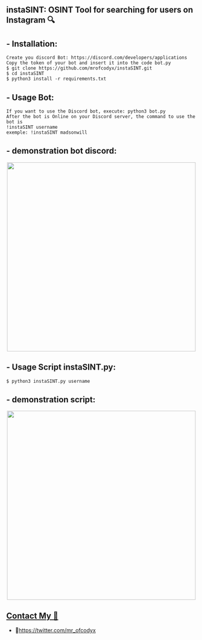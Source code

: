 ## instaSINT: OSINT Tool for searching for users on Instagram 🔍

## - Installation:
```
Create you discord Bot: https://discord.com/developers/applications
Copy the token of your bot and insert it into the code bot.py
$ git clone https://github.com/mrofcodyx/instaSINT.git
$ cd instaSINT
$ python3 install -r requirements.txt
```
## - Usage Bot:
```
If you want to use the Discord bot, execute: python3 bot.py
After the bot is Online on your Discord server, the command to use the bot is 
!instaSINT username
exemple: !instaSINT madsonwill
```
## - demonstration bot discord:
<p align="center"><img height="500" src="https://imgur.com/lFEE8lo.png"></p>

## - Usage Script instaSINT.py:
```
$ python3 instaSINT.py username
```
## - demonstration script:
<p align="center"><img height="500" src="https://imgur.com/bxh6hOb.png"></p>

## [Contact My :pushpin:](#pushpin-contact-my-pushpin) 
- 🔗https://twitter.com/mr_ofcodyx
